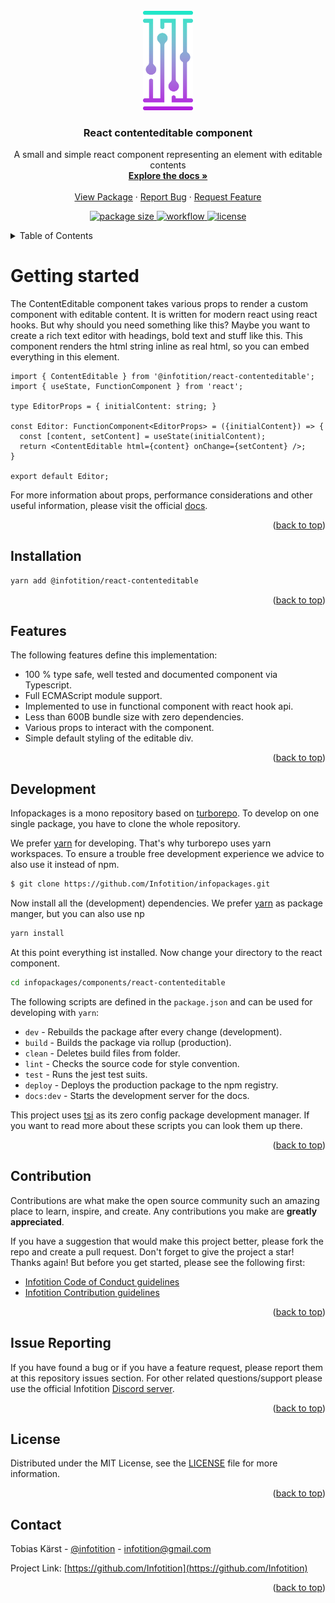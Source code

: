 <div id="top" />

<br />
<div align="center">
  <a href="http://infotition.de">
    <img src="https://raw.githubusercontent.com/Infotition/infopackages/main/.github/assets/logo.png" width="80" alt="infotition logo" />
  </a>

  <h3 align="center">React contenteditable component</h3>

  <p align="center">
    A small and simple react component representing an element with editable contents
    <br />
    <a href="https://infotition.github.io/infopackages/category/react-contenteditable"><strong>Explore the docs »</strong></a>
    <br />
    <br />
    <a href="https://www.npmjs.com/package/@infotition/react-contenteditable">View Package</a>
    ·
    <a href="https://github.com/Infotition/infopackages/issues/new?template=feature_request.md">Report Bug</a>
    ·
    <a href="https://github.com/Infotition/infopackages/issues/new?template=bug_report.md">Request Feature</a>
  </p>

  <p align="center">
    <a href="https://www.npmjs.com/package/@infotition/react-contenteditable" title="package size">
			<img src="https://img.shields.io/bundlephobia/minzip/@infotition/react-contenteditable?style=for-the-badge" alt="package size" />
		</a>
    <a href="https://github.com/Infotition/infopackages/actions/workflows/ci.yaml" title="workflow">
			<img src="https://img.shields.io/github/workflow/status/Infotition/infopackages/CI?style=for-the-badge" alt="workflow" />
		</a>
  	<a href="https://github.com/Infotition/infopackages/blob/main/LICENSE" title="license">
			<img src="https://img.shields.io/github/license/Infotition/infopackages?style=for-the-badge" alt="license" />
		</a>
  </p>
</div>

<details>
  <summary>Table of Contents</summary>
  <ol>
    <li><a href="#getting-started">Getting Started</a></li>
    <li><a href="#installation">Installation</a></li>
    <li><a href="#development">Development</a></li>
    <li><a href="#contributing">Contributing</a></li>
    <li><a href="#issue-reporting">Issue Reporting</a></li>
    <li><a href="#license">License</a></li>
    <li><a href="#contact">Contact</a></li>
  </ol>
</details>

# Getting started

The ContentEditable component takes various props to render a custom component with editable content. It is written for modern react using react hooks. But why should you need something like this? Maybe you want to create a rich text editor with headings, bold text and stuff like this. This component renders the html string inline as real html, so you can embed everything in this element.

```tsx
import { ContentEditable } from '@infotition/react-contenteditable';
import { useState, FunctionComponent } from 'react';

type EditorProps = { initialContent: string; }

const Editor: FunctionComponent<EditorProps> = ({initialContent}) => {
  const [content, setContent] = useState(initialContent);
  return <ContentEditable html={content} onChange={setContent} />;
}

export default Editor;
```

For more information about props, performance considerations and other useful information, please visit the official [docs](https://infotition.github.io/infopackages/category/react-contenteditable).

<p align="right">(<a href="#top">back to top</a>)</p>

## Installation

```bash
yarn add @infotition/react-contenteditable
```

<p align="right">(<a href="#top">back to top</a>)</p>


## Features

The following features define this implementation:
- 100 % type safe, well tested and documented component via Typescript.
- Full ECMAScript module support.
- Implemented to use in functional component with react hook api.
- Less than 600B bundle size with zero dependencies.
- Various props to interact with the component.
- Simple default styling of the editable div.

<p align="right">(<a href="#top">back to top</a>)</p>

## Development

Infopackages is a mono repository based on [turborepo](https://turborepo.org/). To develop on one single package, you have to clone the whole repository.

We prefer [yarn](https://yarnpkg.com/) for developing. That's why turborepo uses yarn workspaces. To ensure a trouble free development experience we advice to also use it instead of npm.

```bash
$ git clone https://github.com/Infotition/infopackages.git
```

Now install all the (development) dependencies. We prefer [yarn](https://yarnpkg.com/) as package manger, but you can also use np

```bash
yarn install
```

At this point everything ist installed. Now change your directory to the react component.

```bash
cd infopackages/components/react-contenteditable
```

The following scripts are defined in the `package.json` and can be used for developing with `yarn`:
- `dev`           - Rebuilds the package after every change (development).
- `build`         - Builds the package via rollup (production).
- `clean`         - Deletes build files from folder.
- `lint`          - Checks the source code for style convention.
- `test`          - Runs the jest test suits.
- `deploy`        - Deploys the production package to the npm registry.
- `docs:dev`      - Starts the development server for the docs.

This project uses [tsi](https://github.com/Infotition/tsi) as its zero config package development manager. If you want to read more about these scripts you can look them up there.

<p align="right">(<a href="#top">back to top</a>)</p>

## Contribution

Contributions are what make the open source community such an amazing place to learn, inspire, and create. Any contributions you make are **greatly appreciated**.

If you have a suggestion that would make this project better, please fork the repo and create a pull request. Don't forget to give the project a star! Thanks again! But before you get started, please see the following first:
- [Infotition Code of Conduct guidelines](../../.github/CODE_OF_CONDUCT.md)
- [Infotition Contribution guidelines](../../.github/CONTRIBUTING.md)

<p align="right">(<a href="#top">back to top</a>)</p>

## Issue Reporting

If you have found a bug or if you have a feature request, please report them at this repository issues section. For other related questions/support please use the official Infotition [Discord server](https://discord.gg/NpxrDGYDwV).

<p align="right">(<a href="#top">back to top</a>)</p>

## License

Distributed under the MIT License, see the [LICENSE](../../LICENSE) file for more information.

<p align="right">(<a href="#top">back to top</a>)</p>

## Contact

Tobias Kärst - [@infotition](https://twitter.com/infotition) - infotition@gmail.com

Project Link: [https://github.com/Infotition](https://github.com/Infotition)

<p align="right">(<a href="#top">back to top</a>)</p>
